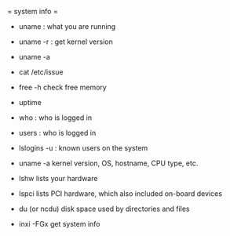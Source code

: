 = system info =
* uname : what you are running
* uname -r : get kernel version
* uname -a
* cat /etc/issue
* free -h
check free memory
* uptime
* who : who is logged in
* users : who is logged in
* lslogins -u : known users on the system

* uname -a
kernel version, OS, hostname, CPU type, etc.

* lshw
 lists your hardware

* lspci
lists PCI hardware, which also included on-board devices

* du
(or ncdu)
disk space used by directories and files




* inxi -FGx
get system info
